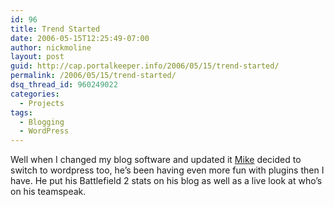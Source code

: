 ```yaml
---
id: 96
title: Trend Started
date: 2006-05-15T12:25:49-07:00
author: nickmoline
layout: post
guid: http://cap.portalkeeper.info/2006/05/15/trend-started/
permalink: /2006/05/15/trend-started/
dsq_thread_id: 960249022
categories:
  - Projects
tags:
  - Blogging
  - WordPress
---
```

Well when I changed my blog software and updated it <a target="_blank" title="Goosite.net" href="http://mike.johnson.pro/">Mike</a> decided to switch to wordpress too, he&#8217;s been having even more fun with plugins then I have. He put his Battlefield 2 stats on his blog as well as a live look at who&#8217;s on his teamspeak.